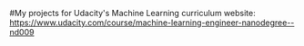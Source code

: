 #My projects for Udacity's Machine Learning curriculum
website: https://www.udacity.com/course/machine-learning-engineer-nanodegree--nd009
